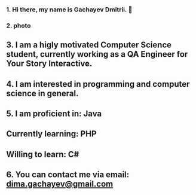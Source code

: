 ### 1. Hi there, my name is Gachayev Dmitrii. 👋
### 2. photo
## 3. I am a higly motivated Computer Science student, currently working as a QA Engineer for Your Story Interactive.
## 4. I am interested in programming and computer science in general.
## 5. I am proficient in: Java
##    Currently learning: PHP
##    Willing to learn: C#
## 6. You can contact me via email: dima.gachayev@gmail.com

